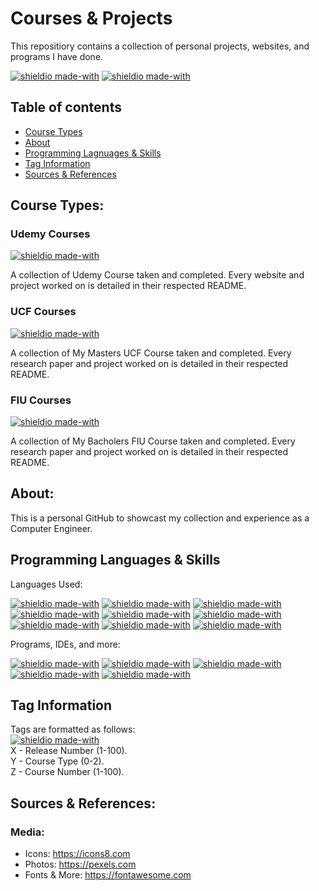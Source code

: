 # Courses & Projects
This repositiory contains a collection of personal projects, websites, and programs I have done.   

[![shieldio made-with](https://img.shields.io/badge/Current_Release-v1.0.2-green)]() [![shieldio made-with](https://img.shields.io/badge/Hours_Log-10H-black)]() 

## Table of contents
* [Course Types](#course)
* [About](#about)
* [Programming Lagnuages & Skills](#programming-languages-&-skills)
* [Tag Information](#tag-information)
* [Sources & References](#sources-&-references)


## Course Types: 
### Udemy Courses  
[![shieldio made-with](https://img.shields.io/badge/CourseType-Udemy-purple)]()

A collection of Udemy Course taken and completed. Every website and project worked on is detailed in their respected README.
### UCF Courses  
[![shieldio made-with](https://img.shields.io/badge/CourseType-UCF-black)]()

A collection of My Masters UCF Course taken and completed. Every research paper and project worked on is detailed in their respected README.
### FIU Courses  
[![shieldio made-with](https://img.shields.io/badge/CourseType-FIU-darkblue)]()

A collection of My Bacholers FIU Course taken and completed. Every research paper and project worked on is detailed in their respected README.

## About:
This is a personal GitHub to showcast my collection and experience as a Computer Engineer.

## Programming Languages & Skills 
Languages Used:  

[![shieldio made-with](https://img.shields.io/badge/Javascript-black?logo=javascript&style=for-the-badge)](https://www.javascript.com/) 
[![shieldio made-with](https://img.shields.io/badge/HTML%205-black?logo=html5&style=for-the-badge)](https://en.wikipedia.org/wiki/HTML5)
[![shieldio made-with](https://img.shields.io/badge/BootStrap-black?logo=bootstrap&style=for-the-badge)](https://getbootstrap.com/docs/3.3/css/) 
[![shieldio made-with](https://img.shields.io/badge/jQUery-black?logo=jquery&style=for-the-badge)](https://jquery.com/)
[![shieldio made-with](https://img.shields.io/badge/CSS%203-black?logo=css3&style=for-the-badge)]() 
[![shieldio made-with](https://img.shields.io/badge/Python-black?logo=Python&style=for-the-badge)](https://www.python.org/) 
[![shieldio made-with](https://img.shields.io/badge/Java-black?logo=java&style=for-the-badge)](https://www.java.com/) 
[![shieldio made-with](https://img.shields.io/badge/C++-black?logo=c&style=for-the-badge)](https://www.tutorialspoint.com/cplusplus/index.html) 
[![shieldio made-with](https://img.shields.io/badge/C(sharp)%20-black?logo=c-sharp&style=for-the-badge)](https://www.tutorialspoint.com/cplusplus/index.html) 

Programs, IDEs, and more:  

[![shieldio made-with](https://img.shields.io/badge/Visual%20Studio%20Code-blue?logoColor=white&logo=visual-studio-code&style=for-the-badge)](https://code.visualstudio.com/)
[![shieldio made-with](https://img.shields.io/badge/Eclipse-blue?logoColor=white&logo=eclipse&style=for-the-badge)](https://eclipse.org/)
[![shieldio made-with](https://img.shields.io/badge/Fork-blue?logoColor=white&logo=git&style=for-the-badge)](https://git-fork.com/)
[![shieldio made-with](https://img.shields.io/badge/FireFox-blue?logoColor=white&logo=mozilla-firefox&style=for-the-badge)](https://firefox.com/) 
[![shieldio made-with](https://img.shields.io/badge/Brave-blue?logoColor=white&logo=brave&style=for-the-badge)](https://brave.com/)

## Tag Information
Tags are formatted as follows:  
[![shieldio made-with](https://img.shields.io/badge/Tag-vX.Y.Z-green)]()  
X - Release Number (1-100).  
Y - Course Type (0-2).  
Z - Course Number (1-100).  
## Sources & References:
### Media:
* Icons: https://icons8.com
* Photos: https://pexels.com
* Fonts & More: https://fontawesome.com

